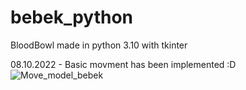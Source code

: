 # bebek_python
BloodBowl made in python 3.10 with tkinter

08.10.2022 - Basic movment has been implemented :D
![Move_model_bebek](https://user-images.githubusercontent.com/32274940/194701258-77193351-a2f4-406a-a42a-2613f12e94bf.gif)
